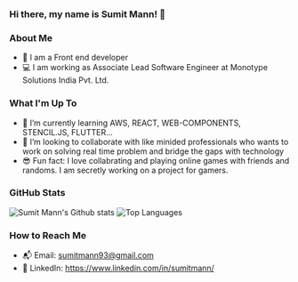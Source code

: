 <!--
**sumitmann/sumitmann** is a ✨ _special_ ✨ repository because its `README.md` (this file) appears on your GitHub profile.
-->

### Hi there, my name is Sumit Mann! 👋 

### About Me 
- 👨 I am a Front end developer
- 💻 I am working as Associate Lead Software Engineer at Monotype Solutions India Pvt. Ltd.

### What I'm Up To 
- 🌱 I’m currently learning AWS, REACT, WEB-COMPONENTS, STENCIL.JS, FLUTTER...
- 🔭 I’m looking to collaborate with like minided professionals who wants to work on solving real time problem and bridge the gaps with technology 
- 😎 Fun fact: I love collabrating and playing online games with friends and randoms. I am secretly working on a project for gamers.

### GitHub Stats 
![Sumit Mann's Github stats](https://github-readme-stats.vercel.app/api?username=sumitmann&show_icons=true&count_private=true&layout=compact&bg_color=45,23a6d5,23d5ab&title_color=fff&text_color=fff&icon_color=fff)
![Top Languages](https://github-readme-stats.vercel.app/api/top-langs/?username=sumitmann&layout=compact&theme=mediumcontrast&langs_count=10)

### How to Reach Me
- 📬 Email: sumitmann93@gmail.com
- 👤 LinkedIn: https://www.linkedin.com/in/sumitmann/
